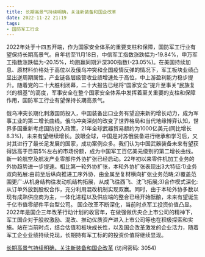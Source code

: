 ```yaml
---
title: 长期高景气持续明确，关注新装备和国企改革
date: 2022-11-22 21:19
tags:
- 国防军工行业
---
```

2022年处于十四五开端，作为国家安全体系的重要支柱和保障，国防军工行业有望保持长期高景气。自年初至11月18日，中信军工指数涨跌幅为-19.84%，申万军工指数涨跌幅为-20.15%，均跑赢同期沪深300指数(-23.05%)。在美国持续加息、原材料价格处于高位以及俄乌冲突和全国疫情反弹的情况下，军工板块业绩凸显出逆周期属性，产业链各层级营收业绩增速处于高位，中上游盈利能力稳步提升。随着党的二十大胜利闭幕，二十大报告已经将“国家安全”提升至事关“民族复兴的根基”的高度，军事安全在整个国家安全体系中发挥着至关重要的支柱和保障作用，国防军工行业有望保持长期高景气。
<!-- more -->
俄乌冲突长期化刺激国防投入，中国装备出口业务有望迎来新的增长动力，成为军事工业的第二增长曲线。俄乌冲突深刻的改变了世界格局和当代地缘博弈认知，世界多国重新考虑国防投入政策，21年全球武器贸易额约为1000亿美元(同比增长8.3%)，未来有望继续增长。放眼全球，中国是对苏俄装备进行继承和学习后，又对其进行了最长足发展的国家，成功案例众多。我们认为中国武器装备未来有望获得远高于目前5%左右的市场份额，成为中国军工百亿美元级别的第二增长曲线。
新一轮航空及航发产业零部件外协扩张已经启动。22年初以来零件机加工业务的外协趋势进一步提速。相比第一轮外协扩张，本轮外协扩张表现出3大特征:1)业务双向拓展:由前至后纵向推进工序外协，由金属至复材横向扩张业务范畴;2)覆盖范围更广:从机身结构往发动机结构拓展，从成飞往西飞、沈飞拓展;3)合作模式深化:从订单外放到股权合作，充分利用混改机制实现双赢。同时，由于本轮外协多数以现有成熟供应商为主，一体化进程以及供应端的整合已经开始酝酿，未来有望诞生千亿市值零部件平台型公司。
国企改革不断深化，当前时点军工投资价值凸显。2022年是国企三年改革行动计划的收官年，在做强做优央企上市公司的精神下，军工国企对于股权激励、混改、推动优质资产进入上市公司等也在积极探索和实施。站在当前时点，结合估值和板块成长性，以及国企改革激发的企业活力，随着军工企业业绩持续兑现，长期持有军工标的的投资价值将继续显现。

[长期高景气持续明确，关注新装备和国企改革](https://url12.ctfile.com/f/3948612-730574453-f5aa94?p=3054)
(访问密码: 3054)


